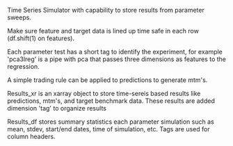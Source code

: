 Time Series Simulator with capability to store results from parameter sweeps.

Make sure feature and target data is lined up time safe in each row (df.shift(1) on features).

Each parameter test has a short tag to identify the experiment, for example 'pca3lreg' is a pipe with pca that passes three dimensions as features to the regression.

A simple trading rule can be applied to predictions to generate mtm's.

Results_xr is an xarray object to store time-sereis based results like predictions, mtm's, and target benchmark data.  These results are added dimension 'tag' to organize results

Results_df stores summary statistics each parameter simulation such as mean, stdev, start/end dates, time of simulation, etc.  Tags are used for column headers.   

